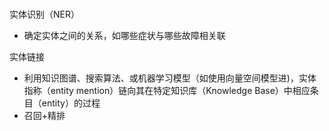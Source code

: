 # 

实体识别（NER）
- 确定实体之间的关系，如哪些症状与哪些故障相关联


实体链接
- 利用知识图谱、搜索算法、或机器学习模型（如使用向量空间模型进)，实体指称（entity mention）链向其在特定知识库（Knowledge Base）中相应条目（entity）的过程
- 召回+精排
